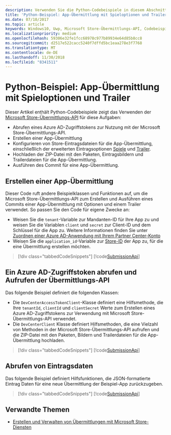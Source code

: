 ```yaml
---
description: Verwenden Sie die Python-Codebeispiele in diesem Abschnitt, um mehr über das Einreichen von Spieloptionen und Trailern über die Verwendung der Microsoft Store-Übermittlungs-API zu erfahren.
title: 'Python-Beispiel: App-Übermittlung mit Spieloptionen und Trailer'
ms.date: 07/10/2017
ms.topic: article
keywords: Windows10, Uwp, Microsoft Store-Übermittlungs-API, Codebeispiele, Spieloptionen, Trailer, erweiterte Angebote, Python
ms.localizationpriority: medium
ms.openlocfilehash: 59306e32fe1fcc68978c977b89934e64d85b8cc8
ms.sourcegitcommit: d2517e522cacc5240f7dffd5bc1eaa278e3f7768
ms.translationtype: MT
ms.contentlocale: de-DE
ms.lasthandoff: 11/30/2018
ms.locfileid: "8341511"
---
```

# <a name="python-sample-app-submission-with-game-options-and-trailers"></a>Python-Beispiel: App-Übermittlung mit Spieloptionen und Trailer

Dieser Artikel enthält Python-Codebeispiele zeigt das Verwenden der [Microsoft Store-Übermittlungs-API](create-and-manage-submissions-using-windows-store-services.md) für diese Aufgaben:

* Abrufen eines Azure AD-Zugriffstokens zur Nutzung mit der Microsoft Store-Übermittlungs-API.
* Erstellen einer App-Übermittlung
* Konfigurieren von Store-Eintragsdateien für die App-Übermittlung, einschließlich der erweiterten Eintragsoptionen [Spiele](manage-app-submissions.md#gaming-options-object) und [Trailer](manage-app-submissions.md#trailer-object).
* Hochladen der ZIP-Datei mit den Paketen, Eintragsbildern und Trailerdateien für die App-Übermittlung.
* Ausführen des Commit für eine App-Übermittlung.

<span id="create-app-submission" />

## <a name="create-an-app-submission"></a>Erstellen einer App-Übermittlung

Dieser Code ruft andere Beispielklassen und Funktionen auf, um die Microsoft Store-Übermittlungs-API zum Erstellen und Ausführen eines Commits einer App-Übermittlung mit Optionen und einem Trailer verwendet. So passen Sie den Code für eigene Zwecke an:

* Weisen Sie die ```tenant```-Variable zur Mandanten-ID für Ihre App zu und weisen Sie die Variablen ```client``` und ```secret``` zur Client-ID und dem Schlüssel für die App zu. Weitere Informationen finden Sie unter [Zuordnen einer Azure AD-Anwendung mit Ihrem Partner Center-Konto](create-and-manage-submissions-using-windows-store-services.md#how-to-associate-an-azure-ad-application-with-your-partner-center-account)
* Weisen Sie die ```application_id```-Variable zur [Store-ID](in-app-purchases-and-trials.md#store-ids) der App zu, für die eine Übermittlung erstellen möchten.

> [!div class="tabbedCodeSnippets"]
[!code[SubmissionApi](./code/StoreServicesExamples_SubmissionAdvancedListings/python/CreateAndSubmitAppSubmissionExample.py#L1-L74)]

<span id="token" />

## <a name="obtain-an-azure-ad-access-token-and-invoke-the-submission-api"></a>Ein Azure AD-Zugriffstoken abrufen und Aufrufen der Übermittlungs-API

Das folgende Beispiel definiert die folgenden Klassen:

* Die ```DevCenterAccessTokenClient```-Klasse definiert eine Hilfsmethode, die Ihre ```tenantId```, ```clientId``` und ```clientSecret``` Werte zum Erstellen eines Azure AD-Zugriffstokens zur Verwendung mit Microsoft Store-Übermittlungs-API verwendet.
* Die ```DevCenterClient``` Klasse definiert Hilfsmethoden, die eine Vielzahl von Methoden in der Microsoft Store-Übermittlungs-API aufrufen und die ZIP-Datei mit den Paketen, Bildern und Trailerdateien für die App-Übermittlung hochladen.

> [!div class="tabbedCodeSnippets"]
[!code[SubmissionApi](./code/StoreServicesExamples_SubmissionAdvancedListings/python/devcenterclient.py#L1-L126)]

<span id="token" />

## <a name="get-app-submission-listing-data"></a>Abrufen von Eintragsdaten

Das folgende Beispiel definiert Hilfsfunktionen, die JSON-formatierte Eintrag Daten für eine neue Übermittlung der Beispiel-App zurückzugeben.

> [!div class="tabbedCodeSnippets"]
[!code[SubmissionApi](./code/StoreServicesExamples_SubmissionAdvancedListings/python/submissiondatasamples.py#L1-L170)]

## <a name="related-topics"></a>Verwandte Themen

* [Erstellen und Verwalten von Übermittlungen mit Microsoft Store-Diensten](create-and-manage-submissions-using-windows-store-services.md)
